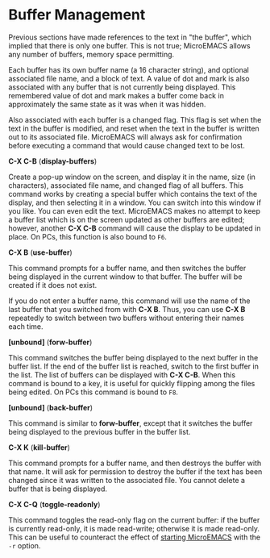 # Buffer Management


Previous sections have made references to the text in "the buffer",
which implied that there is only one buffer. This is not true; MicroEMACS
allows any number of buffers, memory space permitting.

Each buffer has its own buffer name (a 16 character string),
and optional associated file name,
and a block of text. A value of dot and mark
is also associated with
any buffer that is not currently being displayed. This remembered value
of dot and mark makes a buffer come back in approximately the same state
as it was when it was hidden.

Also associated with each buffer is a changed flag.
This flag is set
when the text in the buffer is modified, and reset when the text in the
buffer is written out to its associated file. MicroEMACS will always ask
for confirmation before executing a command that would cause changed
text to be lost.

**C-X C-B** (**display-buffers**)

Create a pop-up window on the screen, and display it in
the name, size (in characters), associated file name, and changed flag
of all buffers. This command works by creating a special buffer which
contains the text of the display, and then selecting it in a window. You
can switch into this window if you like. You can even edit the text.
MicroEMACS makes no attempt to keep a buffer list which is on the screen
updated as other buffers are edited; however, another **C-X C-B** command
will cause the display to be updated in place.
On PCs, this function is also bound to `F6`.

**C-X B** (**use-buffer**)

This command prompts for a buffer name, and then switches
the buffer being displayed in the current window to that buffer. The
buffer will be created if it does not exist.

If you do not enter a buffer name, this command will use the name of the
last buffer that you switched from with **C-X B**.  Thus, you can
use **C-X B** repeatedly to switch between two buffers without entering
their names each time.

**[unbound]** (**forw-buffer**)

This command switches the buffer being displayed to the next buffer
in the buffer list.
If the end of the buffer list is reached, switch
to the first buffer in the list.  The list of buffers can be displayed
with **C-X C-B**.   When this command is bound to a key, it
is useful for quickly flipping among the files being edited.
On PCs this command is bound to `F8`.

**[unbound]** (**back-buffer**)

This command is similar to **forw-buffer**, except that it
switches the buffer being displayed to the previous buffer
in the buffer list.

**C-X K** (**kill-buffer**)

This command prompts for a buffer name, and then destroys
the buffer with that name. It will ask for permission to destroy the
buffer if the text has been changed since it was written to the associated
file. You cannot delete a buffer that is being displayed.

**C-X C-Q** (**toggle-readonly**)

This command toggles the read-only flag on the current buffer:
if the buffer is currently read-only, it is made read-write;
otherwise it is made read-only.  This can be useful to counteract
the effect of [starting MicroEMACS](starting.md) with the `-r` option.
